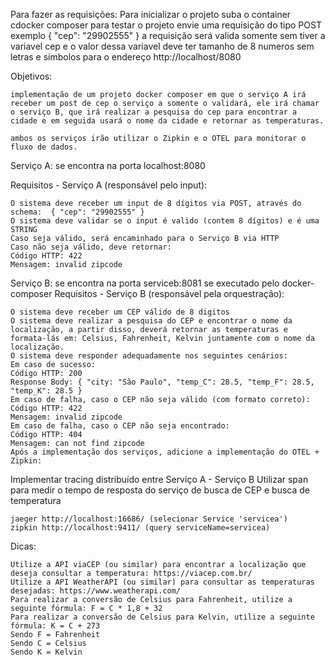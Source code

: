 Para fazer as requisições:
    Para inicializar o projeto suba o container cdocker composer
    para testar o projeto envie uma requisição do tipo POST exemplo { "cep": "29902555" }
    a requisição será valida somente sem tiver a variavel cep e o valor dessa variavel deve ter tamanho de 8 numeros sem letras e simbolos
    para o endereço http://localhost/8080

Objetivos:

    implementação de um projeto docker composer em que o serviço A irá receber um post de cep o serviço a somente o validará, ele irá chamar o serviço B, que irá realizar a pesquisa do cep para encontrar a cidade e em seguida usará o nome da cidade e retornar as temperaturas.
    
    ambos os serviços irão utilizar o Zipkin e o OTEL para monitorar o fluxo de dados.

Serviço A: se encontra na porta localhost:8080

Requisitos - Serviço A (responsável pelo input):

    O sistema deve receber um input de 8 dígitos via POST, através do schema:  { "cep": "29902555" }
    O sistema deve validar se o input é valido (contem 8 dígitos) e é uma STRING
    Caso seja válido, será encaminhado para o Serviço B via HTTP
    Caso não seja válido, deve retornar:
    Código HTTP: 422
    Mensagem: invalid zipcode


Serviço B: se encontra na porta serviceb:8081 se executado pelo docker-composer
Requisitos - Serviço B (responsável pela orquestração):

    O sistema deve receber um CEP válido de 8 digitos
    O sistema deve realizar a pesquisa do CEP e encontrar o nome da localização, a partir disso, deverá retornar as temperaturas e formata-lás em: Celsius, Fahrenheit, Kelvin juntamente com o nome da localização.
    O sistema deve responder adequadamente nos seguintes cenários:
    Em caso de sucesso:
    Código HTTP: 200
    Response Body: { "city: "São Paulo", "temp_C": 28.5, "temp_F": 28.5, "temp_K": 28.5 }
    Em caso de falha, caso o CEP não seja válido (com formato correto):
    Código HTTP: 422
    Mensagem: invalid zipcode
    ​​​Em caso de falha, caso o CEP não seja encontrado:
    Código HTTP: 404
    Mensagem: can not find zipcode
    Após a implementação dos serviços, adicione a implementação do OTEL + Zipkin:

Implementar tracing distribuído entre Serviço A - Serviço B
Utilizar span para medir o tempo de resposta do serviço de busca de CEP e busca de temperatura

    jaeger http://localhost:16686/ (selecionar Service 'servicea')
    zipkin http://localhost:9411/ (query serviceName=servicea)

Dicas:

    Utilize a API viaCEP (ou similar) para encontrar a localização que deseja consultar a temperatura: https://viacep.com.br/
    Utilize a API WeatherAPI (ou similar) para consultar as temperaturas desejadas: https://www.weatherapi.com/
    Para realizar a conversão de Celsius para Fahrenheit, utilize a seguinte fórmula: F = C * 1,8 + 32
    Para realizar a conversão de Celsius para Kelvin, utilize a seguinte fórmula: K = C + 273
    Sendo F = Fahrenheit
    Sendo C = Celsius
    Sendo K = Kelvin